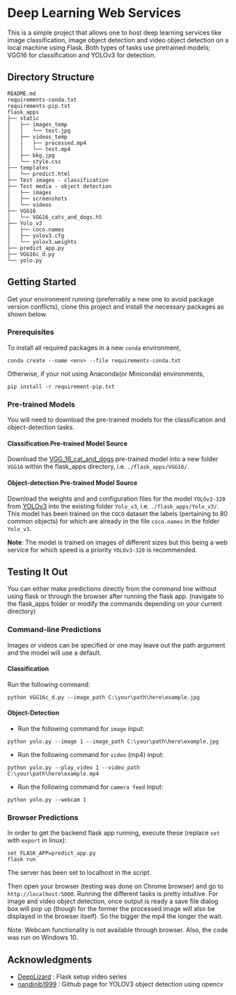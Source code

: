 # Deep Learning Web Services

This is a simple project that allows one to host deep learning services like image classification, image object detection and video object detection on a local machine using Flask. Both types of tasks use pretrained models; VGG16 for classification and YOLOv3 for detection.

## Directory Structure
```
README.md
requirements-conda.txt
requirements-pip.txt
flask_apps
├── static
│   ├── images_temp
│   │   └── test.jpg
│   ├── videos_temp
│   │   ├── processed.mp4
│   │   └── test.mp4
│   ├── bkg.jpg
│   └── style.css
├── templates
│   └── predict.html
├── Test images - classification
├── Test media - object detection
│   ├── images
│   ├── screenshots
│   └── videos
├── VGG16
│   └── VGG16_cats_and_dogs.h5
├── Yolo_v3
│   ├── coco.names
│   ├── yolov3.cfg
│   └── yolov3.weights
├── predict_app.py
├── VGG16c_d.py
└── yolo.py

```

## Getting Started

Get your environment running (preferrably a new one to avoid package version conflicts), clone this project and install the necessary packages as shown below.

### Prerequisites

To install all required packages in a new `conda` environment,
```
conda create --name <env> --file requirements-conda.txt
```

Otherwise, if your not using Anaconda(or Miniconda) environments,

```
pip install -r requirement-pip.txt
```

### Pre-trained Models

You will need to download the pre-trained models for the classification and object-detection tasks.

#### Classification Pre-trained Model Source

Download the [VGG_16_cat_and_dogs](https://drive.google.com/uc?id=19yICdtSbU_YkQBRxJ2if9KJwUL1oY5xs&export=download) pre-trained model into a new folder `VGG16` within the flask_apps directory, i.e. `./flask_apps/VGG16/`.

#### Object-detection Pre-trained Model Source

Download the weights and and configuration files for the model `YOLOv3-320` from [YOLOv3](https://pjreddie.com/darknet/yolo/) into the existing folder `Yolo_v3`, i.e. `./flask_apps/Yolo_v3/`. This model has been trained on the `COCO` dataset the labels (pertaining to 80 common objects) for which are already in the file `coco.names` in the folder `Yolo_v3`.

**Note**: The model is trained on images of different sizes but this being a web service for which speed is a priority `YOLOv3-320` is recommended.


## Testing It Out

You can either make predictions directly from the command line without using flask or through the browser after running the flask app. (navigate to the flask_apps folder or modify the commands depending on your current directory)

### Command-line Predictions

Images or videos can be specified or one may leave out the path argument and the model will use a default.

#### Classification

Run the following command:

```
python VGG16c_d.py --image_path C:\your\path\here\example.jpg
```

#### Object-Detection

* Run the following command for `image` input:

```
python yolo.py --image 1 --image_path C:\your\path\here\example.jpg
```

* Run the following command for `video` (mp4) input:

```
python yolo.py --play_video 1 --video_path C:\your\path\here\example.mp4
```

* Run the following command for `camera feed` input:

```
python yolo.py --webcam 1
```


### Browser Predictions

In order to get the backend flask app running, execute these (replace `set` with `export` in linux):

```
set FLASK_APP=predict_app.py
flask run
```
The server has been set to localhost in the script.

Then open your browser (testing was done on Chrome browser) and go to `http://localhost:5000`. Running the different tasks is pretty intuitive. For image and video object detection, once output is ready a save file dialog box will pop up (though for the former the processed image will also be displayed in the browser itself). So the bigger the mp4 the longer the wait.

Note: Webcam functionality is not available through browser. Also, the code was run on Windows 10.


## Acknowledgments

* [DeepLizard](https://www.youtube.com/channel/UC4UJ26WkceqONNF5S26OiVw) : Flask setup video series
* [nandinib1999](https://github.com/nandinib1999/object-detection-yolo-opencv) : Github page for YOLOV3 object detection using opencv
